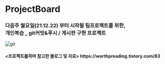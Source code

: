 # ProjectBoard

<h3>다음주 월요일(21.12.22) 부터 시작될 팀프로젝트를 위한, <br>
개인복습 _ git커밋&푸시 / 게시판 구현 프로젝트</h3>

![git](https://user-images.githubusercontent.com/70943889/108201622-6f6c4680-7163-11eb-9447-f830acc53d19.jpg)
























<h4>
<프로젝트를하며 참고한 블로그 및 자료>
https://worthpreading.tistory.com/83
</h4>
